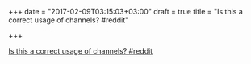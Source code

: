 +++
date = "2017-02-09T03:15:03+03:00"
draft = true
title = "Is this a correct usage of channels?  #reddit"

+++

<p><a href="https://t.co/qcH5c8O7jV">Is this a correct usage of channels?  #reddit</a></p>
